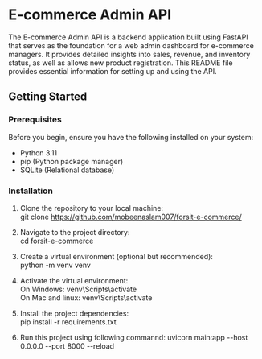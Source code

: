 # E-commerce Admin API

The E-commerce Admin API is a backend application built using FastAPI that serves as the foundation for a web admin dashboard for e-commerce managers. It provides detailed insights into sales, revenue, and inventory status, as well as allows new product registration. This README file provides essential information for setting up and using the API.

## Getting Started

### Prerequisites

Before you begin, ensure you have the following installed on your system:

- Python 3.11
- pip (Python package manager)
- SQLite (Relational database)

### Installation

1. Clone the repository to your local machine:<br>
        git clone https://github.com/mobeenaslam007/forsit-e-commerce/

2. Navigate to the project directory:<br>
       cd forsit-e-commerce
   
4. Create a virtual environment (optional but recommended):<br>
       python -m venv venv

5. Activate the virtual environment:<br>
       On Windows: venv\Scripts\activate<br>
       On Mac and linux: venv\Scripts\activate

6. Install the project dependencies:<br>
       pip install -r requirements.txt

7. Run this project using following commannd:
   uvicorn main:app --host 0.0.0.0 --port 8000 --reload
  
